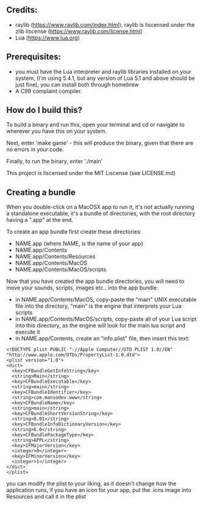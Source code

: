 ## Credits:
- raylib (https://www.raylib.com/index.html), raylib is liscensed under the zlib liscense (https://www.raylib.com/license.html)
- Lua (https://www.lua.org)

## Prerequisites:
- you must have the Lua interpreter and raylib libraries installed on your system, (I'm using 5.4.1, but any version of Lua 5.1 and above should be just fine), you can install both through homebrew
- A C99 complaint compiler.

## How do I build this?
To build a binary and run this, open your terminal and cd or navigate to wherever you have this on your system.

Next, enter 'make game' - this will produce the binary, given that there are no errors in your code.

Finally, to run the binary, enter './main'

This project is liscensed under the MIT Liscense (see LICENSE.md)

## Creating a bundle
When you double-click on a MacOSX app to run it, it's not actually running a standalone executable, it's a bundle of directories, with the root directory having a ".app" at the end.

To create an app bundle first create these directories:
- NAME.app (where NAME, is the name of your app)
- NAME.app/Contents
- NAME.app/Contents/Resources
- NAME.app/Contents/MacOS
- NAME.app/Contents/MacOS/scripts


Now that you have created the app bundle directories, you will need to move your sounds, scripts, images etc.. into the app bundle:
- in NAME.app/Contents/MacOS, copy-paste the "main" UNIX executable file into the directory, "main" is the engine that interprets your Lua scripts
- in NAME.app/Contents/MacOS/scripts, copy-paste all of your Lua script into this directory, as the engine will look for the main.lua script and execute it
- in NAME.app/Contents, create an "info.plist" file, then insert this text:

```<?xml version="1.0" encoding="UTF-8"?>
<!DOCTYPE plist PUBLIC "-//Apple Computer//DTD PLIST 1.0//EN" "http://www.apple.com/DTDs/PropertyList-1.0.dtd">
<plist version="1.0">
<dict>
  <key>CFBundleGetInfoString</key>
  <string>Main</string>
  <key>CFBundleExecutable</key>
  <string>main</string>
  <key>CFBundleIdentifier</key>
  <string>com.mansodev.www</string>
  <key>CFBundleName</key>
  <string>main</string>
  <key>CFBundleShortVersionString</key>
  <string>0.01</string>
  <key>CFBundleInfoDictionaryVersion</key>
  <string>6.0</string>
  <key>CFBundlePackageType</key>
  <string>APPL</string>
  <key>IFMajorVersion</key>
  <integer>0</integer>
  <key>IFMinorVersion</key>
  <integer>1</integer>
</dict>
</plist>
```

you can modify the plist to your liking, as it doesn't change how the application runs, if you have an icon for your app, put the .icns image into Resources and call it in the plist